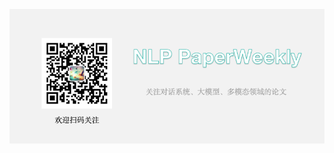 ![NLP PaperWeekly](https://raw.githubusercontent.com/hflyzju/blog-img/main/image-20240511140641350.png)